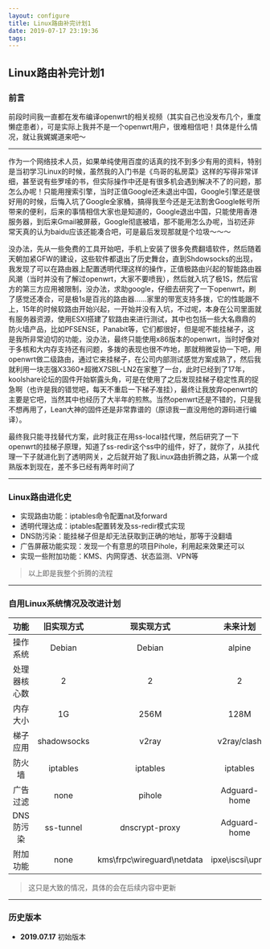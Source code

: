 ```yaml
---
layout: configure
title: Linux路由补完计划1
date: 2019-07-17 23:19:36
tags:
---
```


## Linux路由补完计划1

### 前言

前段时间我一直都在发布编译openwrt的相关视频（其实自己也没发布几个，重度懒症患者），可是实际上我并不是一个openwrt用户，很难相信吧！具体是什么情况，就让我娓娓道来吧～

<!-- more -->

---

作为一个网络技术人员，如果单纯使用百度的话真的找不到多少有用的资料，特别是当初学习Linux的时候，虽然我的入门书是《鸟哥的私房菜》这样的写得非常详细，甚至说有些罗嗦的书，但实际操作中还是有很多机会遇到解决不了的问题，那怎么办呢！只能用搜索引擎，当时正值Google还未退出中国，Google引擎还是很好用的时候，后悔入坑了Google全家桶，搞得我至今还是无法割舍Google帐号所带来的便利，后来的事情相信大家也是知道的，Google退出中国，只能使用香港服务器，到后来Gmail被屏蔽，Google彻底被墙，那不能用怎么办呢，当初还非常天真的认为baidu应该还能凑合吧，可是最后发现那就是个垃圾～～～

没办法，先从一些免费的工具开始吧，手机上安装了很多免费翻墙软件，然后随着天朝加紧GFW的建设，这些软件都退出了历史舞台，直到Shdowsocks的出现，我发现了可以在路由器上配置透明代理这样的操作，正值极路由兴起的智能路由器风潮（当时并没有了解过openwrt，大家不要喷我），然后就入坑了极1S，然后官方的第三方应用被限制，没办法，求助google，仔细去研究了一下openwrt，刷了感觉还凑合，可是极1s是百兆的路由器……家里的带宽支持多拨，它的性能跟不上，15年的时候软路由开始兴起，一开始并没有入坑，不过呢，本身在公司里面就有服务器资源，使用ESXI搭建了软路由来进行测试，其中也包括一些大名鼎鼎的防火墙产品，比如PFSENSE，Panabit等，它们都很好，但是呢不能挂梯子，这是我所非常迫切的功能，没办法，最终只能使用x86版本的openwrt，当时好像对于多核和大内存支持还有问题，多拨的表现也很不咋地，那就稍微妥协一下吧，用openwrt做二级路由，通过它来挂梯子，在公司内部测试感觉方案成熟了，然后我就利用一块志强X3360+超微X7SBL-LN2在家整了一台，此时已经到了17年，koolshare论坛的固件开始崭露头角，可是在使用了之后发现挂梯子稳定性真的捉急啊（也许是我的错觉吧，每天不重启一下梯子准挂），最终让我放弃openwrt的主要是它吧，当然其中也经历了大半年的煎熬。当然openwrt还是不错的，只是我不想再用了，Lean大神的固件还是非常靠谱的（原谅我一直没用他的源码进行编译）。

最终我只能寻找替代方案，此时我正在用ss-local挂代理，然后研究了一下openwrt的挂梯子原理，知道了ss-redir这个ss中的组件，好了，就你了，从挂代理一下子就进化到了透明网关，之后就开始了我Linux路由折腾之路，从第一个成熟版本到现在，差不多已经有两年时间了

---

### Linux路由进化史

* 实现路由功能：iptables命令配置nat及forward
* 透明代理达成：iptables配置转发及ss-redir模式实现
* DNS防污染：能挂梯子但是却无法获取到正确的地址，那等于没翻墙
* 广告屏蔽功能实现：发现一个有意思的项目Pihole，利用起来效果还可以
* 实现一些附加功能：KMS、内网穿透、状态监测、VPN等

> 以上即是我整个折腾的流程

---

### 自用Linux系统情况及改进计划

| 功能 | 旧实现方式 | 现实现方式 | 未来计划 |
| :------: | :------: | :------: | :------: |
| 操作系统 | Debian | Debian | alpine |
| 处理器核心数 | 2 | 2 | 2 |
| 内存大小 | 1G | 256M | 128M |
| 梯子应用 | shadowsocks | v2ray | v2ray/clash |
| 防火墙 | iptables | iptables | iptables |
| 广告过滤 | none | pihole | Adguard-home |
| DNS防污染 | ss-tunnel | dnscrypt-proxy | Adguard-home |
| 附加功能 | none | kms\frpc\wireguard\netdata | ipxe\iscsi\upnp |

> 这只是大致的情况，具体的会在后续内容中更新

---

### 历史版本

* **2019.07.17** 初始版本
